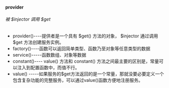 #### provider
###### 被 $injector 调用 $get 

- provider()----提供者是一个具有 $get() 方法的对象， $injector 通过调用 $get 方法创建服务实例。
- factory()----函数可以返回简单类型、函数乃至对象等任意类型的数据
- service()-----函数数组、对象等数据
- constant()---- value() 方法和 constant() 方法之间最主要的区别是，常量可以注入到配置函数中，而值不行。
- value()  -----如果服务的$get方法返回的是一个常量，那就没要必要定义一个包含复杂功能的完整服务，可以通过value()函数方便地注册服务。

